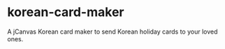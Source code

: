 korean-card-maker
=================

A jCanvas Korean card maker to send Korean holiday cards to your loved ones.
